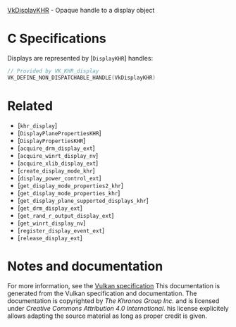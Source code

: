 [VkDisplayKHR](https://www.khronos.org/registry/vulkan/specs/1.3-extensions/man/html/VkDisplayKHR.html) - Opaque handle to a display object

# C Specifications
Displays are represented by [`DisplayKHR`] handles:
```c
// Provided by VK_KHR_display
VK_DEFINE_NON_DISPATCHABLE_HANDLE(VkDisplayKHR)
```

# Related
- [`khr_display`]
- [`DisplayPlanePropertiesKHR`]
- [`DisplayPropertiesKHR`]
- [`acquire_drm_display_ext`]
- [`acquire_winrt_display_nv`]
- [`acquire_xlib_display_ext`]
- [`create_display_mode_khr`]
- [`display_power_control_ext`]
- [`get_display_mode_properties2_khr`]
- [`get_display_mode_properties_khr`]
- [`get_display_plane_supported_displays_khr`]
- [`get_drm_display_ext`]
- [`get_rand_r_output_display_ext`]
- [`get_winrt_display_nv`]
- [`register_display_event_ext`]
- [`release_display_ext`]

# Notes and documentation
For more information, see the [Vulkan specification](https://www.khronos.org/registry/vulkan/specs/1.3-extensions/html/vkspec.html)
This documentation is generated from the Vulkan specification and documentation.
The documentation is copyrighted by *The Khronos Group Inc.* and is licensed under *Creative Commons Attribution 4.0 International*.
his license explicitely allows adapting the source material as long as proper credit is given.
        